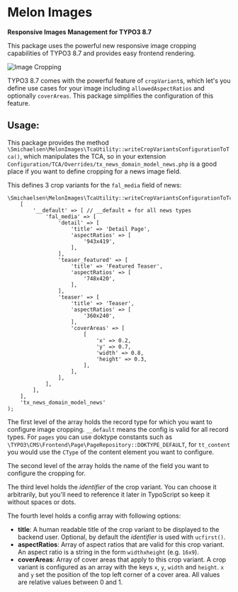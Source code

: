 # Melon Images
**Responsive Images Management for TYPO3 8.7**

This package uses the powerful new responsive image cropping capabilities of TYPO3 8.7 and provides easy frontend rendering.

![Image Cropping](doc/image-cropping.png?raw=true "Image Cropping")

TYPO3 8.7 comes with the powerful feature of `cropVariant`s, which let's you define use cases for your image including `allowedAspectRatios` and optionally `coverAreas`.
This package simplifies the configuration of this feature.

## Usage:

 This package provides the method `\Smichaelsen\MelonImages\TcaUtility::writeCropVariantsConfigurationToTca()`, which manipulates the TCA,
 so in your extension `Configuration/TCA/Overrides/tx_news_domain_model_news.php` is a good place if you want to define cropping for a
 news image field.
 
 This defines 3 crop variants for the `fal_media` field of news:
 
 ````
 \Smichaelsen\MelonImages\TcaUtility::writeCropVariantsConfigurationToTca(
     [
         '__default' => [ // __default = for all news types
             'fal_media' => [
                 'detail' => [
                     'title' => 'Detail Page',
                     'aspectRatios' => [
                         '943x419',
                     ],
                 ],
                 'teaser_featured' => [
                     'title' => 'Featured Teaser',
                     'aspectRatios' => [
                         '748x420',
                     ],
                 ],
                 'teaser' => [
                     'title' => 'Teaser',
                     'aspectRatios' => [
                         '360x240',
                     ],
                     'coverAreas' => [
                         [
                             'x' => 0.2,
                             'y' => 0.7,
                             'width' => 0.8,
                             'height' => 0.3,
                         ],
                     ],
                 ],
             ],
         ],
     ],
     'tx_news_domain_model_news'
 );
 ````

The first level of the array holds the record type for which you want to configure image cropping. `__default` means the config is valid
for all record types. For `pages` you can use doktype constants such as `\TYPO3\CMS\Frontend\Page\PageRepository::DOKTYPE_DEFAULT`, for
`tt_content` you would use the `CType` of the content element you want to configure.

The second level of the array holds the name of the field you want to configure the cropping for.

The third level holds the _identifier_ of the crop variant. You can choose it arbitrarily, but you'll need to reference it later in
TypoScript so keep it without spaces or dots. 

The fourth level holds a config array with following options:

* **title**: A human readable title of the crop variant to be displayed to the backend user. Optional, by default the *identifier* is used with `ucfirst()`.
* **aspectRatios**: Array of aspect ratios that are valid for this crop variant. An aspect ratio is a string in the form `widthxheight` (e.g. `16x9`). 
* **coverAreas**: Array of cover areas that apply to this crop variant. A crop variant is configured as an array with the keys `x`, `y`, `width` and `height`. `x` and `y` set the position of the top left corner of a cover area. All values are relative values between 0 and 1.
